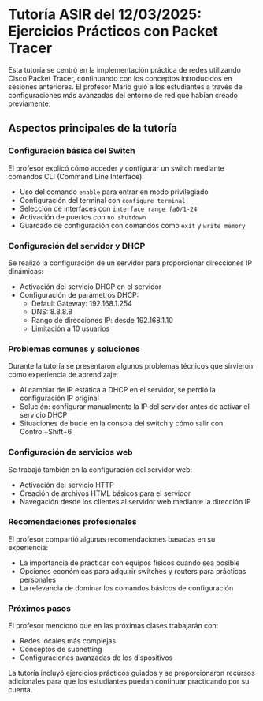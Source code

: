 # Tutoría ASIR del 12/03/2025: Ejercicios Prácticos con Packet Tracer

Esta tutoría se centró en la implementación práctica de redes utilizando Cisco Packet Tracer, continuando con los conceptos introducidos en sesiones anteriores. El profesor Mario guió a los estudiantes a través de configuraciones más avanzadas del entorno de red que habían creado previamente.

## Aspectos principales de la tutoría

### Configuración básica del Switch
El profesor explicó cómo acceder y configurar un switch mediante comandos CLI (Command Line Interface):
- Uso del comando `enable` para entrar en modo privilegiado
- Configuración del terminal con `configure terminal`
- Selección de interfaces con `interface range fa0/1-24`
- Activación de puertos con `no shutdown`
- Guardado de configuración con comandos como `exit` y `write memory`

### Configuración del servidor y DHCP
Se realizó la configuración de un servidor para proporcionar direcciones IP dinámicas:
- Activación del servicio DHCP en el servidor
- Configuración de parámetros DHCP:
  - Default Gateway: 192.168.1.254
  - DNS: 8.8.8.8
  - Rango de direcciones IP: desde 192.168.1.10
  - Limitación a 10 usuarios

### Problemas comunes y soluciones
Durante la tutoría se presentaron algunos problemas técnicos que sirvieron como experiencia de aprendizaje:
- Al cambiar de IP estática a DHCP en el servidor, se perdió la configuración IP original
- Solución: configurar manualmente la IP del servidor antes de activar el servicio DHCP
- Situaciones de bucle en la consola del switch y cómo salir con Control+Shift+6

### Configuración de servicios web
Se trabajó también en la configuración del servidor web:
- Activación del servicio HTTP
- Creación de archivos HTML básicos para el servidor
- Navegación desde los clientes al servidor web mediante la dirección IP

### Recomendaciones profesionales
El profesor compartió algunas recomendaciones basadas en su experiencia:
- La importancia de practicar con equipos físicos cuando sea posible
- Opciones económicas para adquirir switches y routers para prácticas personales
- La relevancia de dominar los comandos básicos de configuración

### Próximos pasos
El profesor mencionó que en las próximas clases trabajarán con:
- Redes locales más complejas
- Conceptos de subnetting
- Configuraciones avanzadas de los dispositivos

La tutoría incluyó ejercicios prácticos guiados y se proporcionaron recursos adicionales para que los estudiantes puedan continuar practicando por su cuenta.